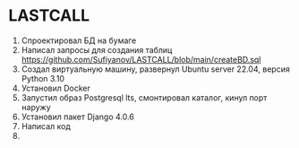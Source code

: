 # LASTCALL


1. Спроектировал БД на бумаге
2. Написал запросы для создания таблиц https://github.com/Sufiyanov/LASTCALL/blob/main/createBD.sql
3. Создал виртуальную машину, развернул Ubuntu server 22.04, версия Python 3.10
4. Установил Docker
5. Запустил образ Postgresql lts, смонтировал каталог, кинул порт наружу
6. Установил пакет Django 4.0.6
7. Написал код
8. 
